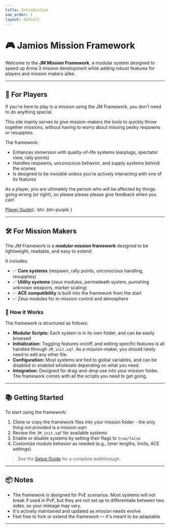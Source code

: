 ```yaml
---
title: Introduction
nav_order: 1
layout: default
---
```


# 🎮 Jamios Mission Framework

Welcome to the **JM Mission Framework**, a modular system designed to speed up Arma 3 mission development while adding robust features for players and mission makers alike.

---

## 👥 For Players

If you're here to play in a mission using the JM Framework, you don't need to do anything special.

This site mainly serves to give mission-makers the tools to quickly throw together missions, without having to worry about missing pesky respawns or resupplies.

 The framework:

- Enhances immersion with quality-of-life systems (earplugs, spectator view, rally points)
- Handles respawns, unconscious behavior, and supply systems behind the scenes
- Is designed to be invisible unless you're actively interacting with one of its features

As a player, you are ultimately the person who will be affected by things going wrong (or right), so please please please give feedback when you can!

[Player Guide](https://jamio.github.io/JM_MissionFrameworkDocs/docs/playerguide/){: .btn .btn-purple }

---

## 🛠️ For Mission Makers

The JM Framework is a **modular mission framework** designed to be lightweight, readable, and easy to extend.

It includes:
- ✅ **Core systems** (respawn, rally points, unconscious handling, resupplies)
- ✅ **Utility systems** (zeus modules, permadeath system, punishing unknown weapons, marker scaling)
- ✅ **ACE compatibility** is built into the framework from the start
- ✅ Zeus modules for in-mission control and atmosphere

### 🧱 How it Works

The framework is structured as follows:

- **Modular Scripts:** Each system is in its own folder, and can be easily browsed
- **Initialization:** Toggling features on/off, and editing specific features is all handled through `JM_init.sqf`. As a mission-maker, you should rarely need to edit any other file.
- **Configuration:** Most systems are tied to global variables, and can be disabled or enabled wholesale depending on what you need.
- **Integration:** Designed for drag-and-drop use into your mission folder. The framework comes with all the scripts you need to get going.

---

## 📚 Getting Started

To start using the framework:

1. Clone or copy the framework files into your mission folder - the only thing not provided is a mission.sqm
2. Review the `JM_init.sqf` for available systems
3. Enable or disable systems by setting their flags to `true/false`
4. Customize module behavior as needed (e.g., timer lengths, limits, ACE settings)

> See the [Setup Guide](setup_guide.md) for a complete walkthrough.

---

## 📦 Notes

- The framework is designed for PvE scenarios. Most systems will not break if used in PvP, but they are not set up to differentiate between two sides, so your mileage may vary.
- It's actively maintained and updated as mission needs evolve
- Feel free to fork or extend the framework — it's meant to be adaptable

---

